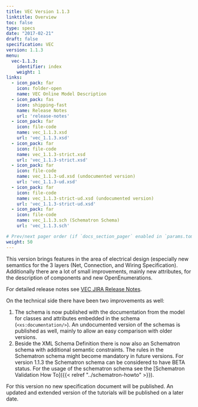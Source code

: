 ```yaml
---
title: VEC Version 1.1.3
linktitle: Overview
toc: false
type: specs
date: "2017-02-21"
draft: false
specification: VEC
version: 1.1.3
menu:
  vec-1.1.3:
    identifier: index    
    weight: 1
links:
  - icon_pack: far
    icon: folder-open
    name: VEC Online Model Description
  - icon_pack: fas
    icon: shipping-fast
    name: Release Notes
    url: 'release-notes'
  - icon_pack: far
    icon: file-code
    name: vec_1.1.3.xsd
    url: 'vec_1.1.3.xsd'
  - icon_pack: far
    icon: file-code
    name: vec_1.1.3-strict.xsd
    url: 'vec_1.1.3-strict.xsd'
  - icon_pack: far
    icon: file-code
    name: vec_1.1.3-ud.xsd (undocumented version)
    url: 'vec_1.1.3-ud.xsd'
  - icon_pack: far
    icon: file-code
    name: vec_1.1.3-strict-ud.xsd (undocumented version)
    url: 'vec_1.1.3-strict-ud.xsd'
  - icon_pack: far
    icon: file-code
    name: vec_1.1.3.sch (Schematron Schema)
    url: 'vec_1.1.3.sch'

# Prev/next pager order (if `docs_section_pager` enabled in `params.toml`)
weight: 50
---
```

This version brings features in the area of electrical design (especially new semantics for the 3 layers (Net, Connection, and Wiring Specification). Additionally there are a lot of small improvements, mainly new attributes, for the description of components and new OpenEnumerations.
<!--more--> 
For detailed release notes see [VEC JIRA Release Notes](https://track.prostep.com/jira/secure/ReleaseNote.jspa?projectId=10550&version36170).

On the technical side there have been two improvements as well:

  1. The schema is now published with the documentation from the model for classes and attributes embedded in the schema (`<xs:documentation/>`). An undocumented version of the schemas is published as well, mainly to allow an easy comparison with older versions.
  2. Beside the XML Schema Definition there is now also an Schematron schema with additional semantic constraints. The rules in the Schematron schema might become mandatory in future versions. For version 1.1.3 the Schematron schema can be considered to have BETA status. For the usage of the schematron schema see the [Schematron Validation How To]({{< relref "../schematron-howto" >}}).

For this version no new specification document will be published. An updated and extended version of the tutorials will be published on a later date.